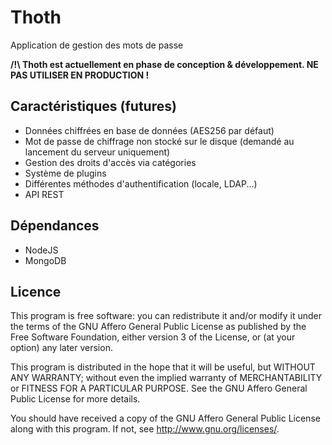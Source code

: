 Thoth
=====

Application de gestion des mots de passe

__/!\ Thoth est actuellement en phase de conception & développement. NE PAS UTILISER EN PRODUCTION !__


Caractéristiques (futures)
--------------------------

- Données chiffrées en base de données (AES256 par défaut)
- Mot de passe de chiffrage non stocké sur le disque (demandé au lancement du serveur uniquement)
- Gestion des droits d'accès via catégories
- Système de plugins
- Différentes méthodes d'authentification (locale, LDAP...)
- API REST


Dépendances
-----------

- NodeJS
- MongoDB

Licence
-------

This program is free software: you can redistribute it and/or modify
it under the terms of the GNU Affero General Public License as published by
the Free Software Foundation, either version 3 of the License, or
(at your option) any later version.

This program is distributed in the hope that it will be useful,
but WITHOUT ANY WARRANTY; without even the implied warranty of
MERCHANTABILITY or FITNESS FOR A PARTICULAR PURPOSE.  See the
GNU Affero General Public License for more details.

You should have received a copy of the GNU Affero General Public License
along with this program.  If not, see <http://www.gnu.org/licenses/>.
